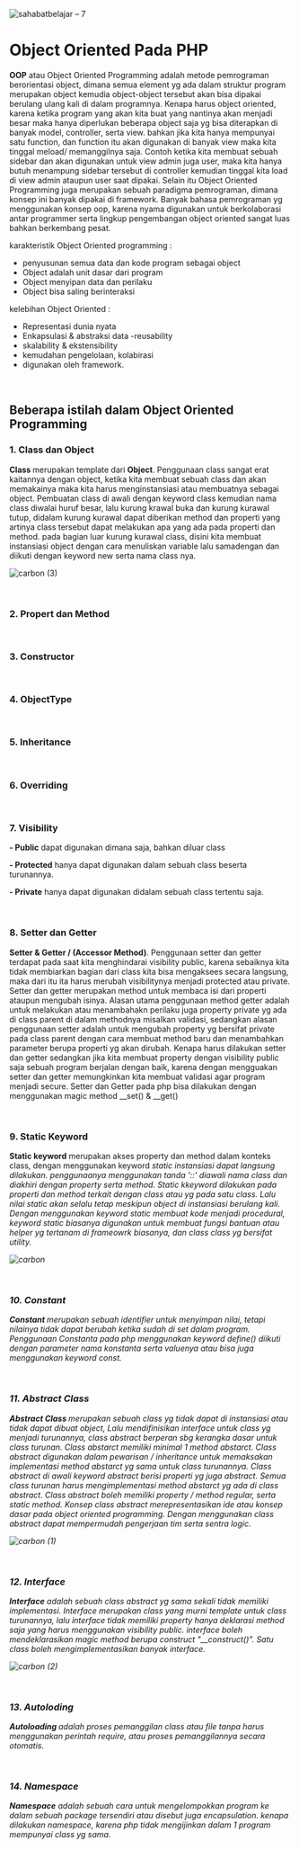 ![sahabatbelajar – 7](https://user-images.githubusercontent.com/50074126/88798051-797e2600-d1ce-11ea-804d-a8d0a496798b.png)


<h1>Object Oriented Pada PHP</h1>
<p><b>OOP</b> atau Object Oriented Programming adalah metode pemrograman berorientasi object, dimana semua element yg ada dalam struktur program merupakan object kemudia object-object tersebut akan bisa dipakai berulang ulang kali di dalam programnya. Kenapa harus object oriented, karena ketika program yang akan kita buat yang nantinya akan menjadi besar maka hanya diperlukan beberapa object saja yg bisa diterapkan di banyak model, controller, serta view. bahkan jika kita hanya mempunyai satu function, dan function itu akan digunakan di banyak view maka kita tinggal meload/ memanggilnya saja. Contoh ketika kita membuat sebuah sidebar dan akan digunakan untuk view admin juga user, maka kita hanya butuh menampung sidebar tersebut di controller kemudian tinggal kita load di view admin ataupun user saat dipakai. Selain itu Object Oriented Programming juga merupakan sebuah paradigma pemrograman, dimana konsep ini banyak dipakai di framework. Banyak bahasa pemrograman yg menggunakan konsep oop, karena nyama digunakan untuk berkolaborasi antar programmer serta lingkup pengembangan object oriented sangat luas bahkan berkembang pesat.

karakteristik Object Oriented programming : 
- penyusunan semua data dan kode program sebagai object
- Object adalah unit dasar dari program
- Object menyipan data dan perilaku
- Object bisa saling berinteraksi

kelebihan Object Oriented :
- Representasi dunia nyata
- Enkapsulasi & abstraksi data
-reusability
- skalability & ekstensibility
- kemudahan pengelolaan, kolabirasi
- digunakan oleh framework.
</p>
<br>

<h2>Beberapa istilah dalam Object Oriented Programming</h2>
<h3>1. Class dan Object</h3>
<p><b>Class </b>merupakan template dari <b>Object</b>. Penggunaan class sangat erat kaitannya dengan object, ketika kita membuat sebuah class dan akan memakainya maka kita harus menginstansiasi atau membuatnya sebagai object. Pembuatan class di awali dengan keyword class kemudian nama class diwalai huruf besar, lalu kurung krawal buka dan kurung kurawal tutup, didalam kurung kurawal dapat diberikan method dan properti yang artinya class tersebut dapat melakukan apa yang ada pada properti dan method. pada bagian luar kurung kurawal class, disini kita membuat instansiasi object dengan cara menuliskan variable lalu samadengan dan diikuti dengan keyword new serta nama class nya.</p>

![carbon (3)](https://user-images.githubusercontent.com/50074126/89730360-2165e000-da68-11ea-9ad0-9d77fcfdec92.png)


<br>
<h3>2. Propert dan Method</h3>
<br>
<h3>3. Constructor</h3>
<br>
<h3>4. ObjectType</h3>
<br>
<h3>5. Inheritance</h3>
<br>
<h3>6. Overriding</h3>
<br>
<h3>7. Visibility</h3>
<p><b>- Public</b> dapat digunakan dimana saja, bahkan diluar class</p>
<p><b>- Protected</b> hanya dapat digunakan dalam sebuah class beserta turunannya.</p>
<p><b>- Private</b> hanya dapat digunakan didalam sebuah class tertentu saja.</p>
<br>
<h3>8. Setter dan Getter</h3>
<p><b>Setter & Getter / (Accessor Method)</b>.
Penggunaan setter dan getter terdapat pada saat kita menghindarai visibility public, karena sebaiknya kita tidak membiarkan bagian dari class kita bisa mengaksees secara langsung, maka dari itu ita harus merubah visibilitynya menjadi protected atau private. Setter dan getter merupakan method untuk membaca isi dari properti ataupun mengubah isinya. Alasan utama penggunaan method getter adalah untuk melakukan atau menambahakn perilaku juga property private yg ada di class parent di dalam methodnya misalkan validasi, sedangkan alasan penggunaan setter adalah untuk mengubah property yg bersifat private pada class parent dengan cara membuat method baru dan menambahkan parameter berupa properti yg akan dirubah. Kenapa harus dilakukan setter dan getter sedangkan jika kita membuat property dengan visibility public saja sebuah program berjalan dengan baik, karena dengan mengguakan setter dan getter memungkinkan kita membuat validasi agar program menjadi secure. Setter dan Getter pada php bisa dilakukan dengan menggunakan magic method __set() & __get() </p>
<br>
<h3>9. Static Keyword</h3>
<p><b>Static keyword</b> merupakan akses property dan method dalam konteks class, dengan menggunakan keyword <i>static<i> instansiasi dapat langsung dilakukan. penggunaanya menggunakan tanda '::' diawali nama class dan diakhiri dengan property serta method. Static kkeyword dilakukan pada properti dan method terkait dengan class atau yg pada satu class. Lalu nilai static akan selalu tetap meskipun object di instansiasi berulang kali. Dengan menggunakan keyword static membuat kode menjadi procedural, keyword static biasanya digunakan untuk membuat fungsi bantuan atau helper yg tertanam di frameowrk biasanya, dan class class yg bersifat utility.</p>

![carbon](https://user-images.githubusercontent.com/50074126/88805683-a84dc980-d1d9-11ea-82ab-b6a3e966cf0a.png)


<br>
<h3>10. Constant</h3>
<p><b>Constant </b>merupakan sebuah identifier untuk menyimpan nilai, tetapi nilainya tidak dapat berubah ketika sudah di set dalam program. Penggunaan Constanta pada php menggunakan keyword <i>define()</i> diikuti dengan parameter nama konstanta serta valuenya atau bisa juga menggunakan keyword <i>const</i>.</p>
<br>
<h3>11. Abstract Class</h3>
<p><b>Abstract Class </b>merupakan sebuah class yg tidak dapat di instansiasi atau tidak dapat dibuat object, Lalu mendifinisikan interface untuk class yg menjadi turunannya, class abstract berperan sbg kerangka dasar untuk class turunan. Class abstarct memiliki minimal 1 method abstarct. Class abstract digunakan dalam pewarisan / inheritance untuk memaksakan implementasi method abstarct yg sama untuk class turunannya. Class abstract di awali keyword abstract berisi properti yg juga abstract. Semua class turunan harus mengimplementasi method abstarct yg ada di class abstract. Class abstract boleh memiliki property / method regular, serta static method. Konsep class abstract merepresentasikan ide atau konsep dasar pada object oriented programming. Dengan menggunakan class abstract dapat mempermudah pengerjaan tim serta sentra logic.</p>

![carbon (1)](https://user-images.githubusercontent.com/50074126/88815870-054f7c80-d1e6-11ea-87de-3ec37ed10f6b.png)


<br>
<h3>12. Interface</h3>
<p><b>Interface</b> adalah sebuah class abstract yg sama sekali tidak memiliki implementasi. Interface merupakan class yang murni template untuk class turunannya, lalu interface tidak memiliki property hanya deklarasi method saja yang harus menggunakan visibility public. interface boleh mendeklarasikan magic method berupa construct "__construct()". Satu class boleh mengimplementasikan banyak interface.</p>

![carbon (2)](https://user-images.githubusercontent.com/50074126/88920776-9af71480-d297-11ea-8fb5-8d1c8f42c896.png)


<br>
<h3>13. Autoloding</h3>
<p><b>Autoloading </b>adalah proses pemanggilan class atau file tanpa harus menggunakan perintah require, atau proses pemanggilannya secara otomatis.</p>
<br>
<h3>14. Namespace</h3>
<p><b>Namespace</b> adalah sebuah cara untuk mengelompokkan program ke dalam sebuah package tersendiri atau disebut juga encapsulation. kenapa dilakukan namespace, karena php tidak mengijinkan dalam 1 program mempunyai class yg sama.</p>
<br>
